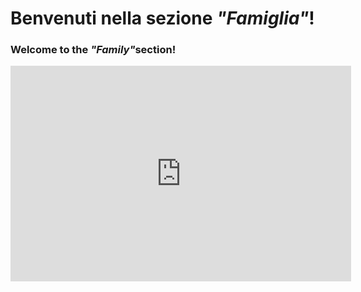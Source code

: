 <h1> Benvenuti nella sezione <i>"Famiglia"</i>!</h1>
<h3>Welcome to the <i>"Family"</i>section!</h3>


<iframe src="https://h5p.org/h5p/embed/154422" width="545" height="345" frameborder="0" allowfullscreen="allowfullscreen"></iframe><script src="https://h5p.org/sites/all/modules/h5p/library/js/h5p-resizer.js" charset="UTF-8"></script>


